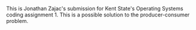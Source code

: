 This is Jonathan Zajac's submission for Kent State's Operating Systems coding assignment 1. This is a possible solution to the producer-consumer problem.
